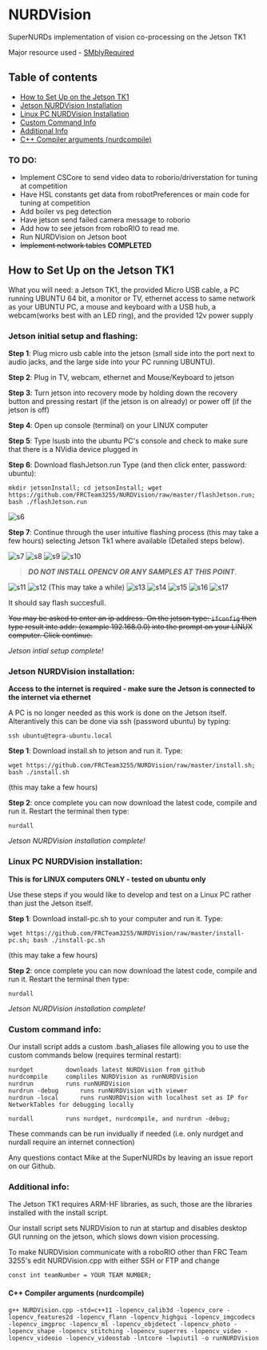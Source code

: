 # NURDVision
SuperNURDs implementation of vision co-processing on the Jetson TK1

Major resource used - [SMblyRequired](https://github.com/SMblyRequired/Computer-Vision-2017)

## Table of contents
- [How to Set Up on the Jetson TK1](#how-to-set-up-on-the-jetson-tk1)
- [Jetson NURDVision Installation](#jetson-nurdvision-installation)
- [Linux PC NURDVision Installation](#linux-pc-nurdvision-installation)
- [Custom Command Info](#custom-command-info)
- [Additional Info](#additional-info)
- [C++ Compiler arguments (nurdcompile)](#c-compiler-arguments-nurdcompile)

### TO DO:
- Implement CSCore to send video data to roborio/driverstation for tuning at competition
- Have HSL constants get data from robotPreferences or main code for tuning at competition
- Add boiler vs peg detection
- Have jetson send failed camera message to roborio
- Add how to see jetson from roboRIO to read me.
- Run NURDVision on Jetson boot
- ~~Implement network tables~~ **COMPLETED**

## How to Set Up on the Jetson TK1
What you will need: a Jetson TK1, the provided Micro USB cable, a PC running UBUNTU 64 bit, a monitor or TV, ethernet access to same network as your UBUNTU PC, a mouse and keyboard with a USB hub, a webcam(works best with an LED ring), and the provided 12v power supply

### Jetson initial setup and flashing:

__Step 1__: Plug micro usb cable into the jetson (small side into the port next to audio jacks, and the large side into your PC running UBUNTU).

__Step 2__: Plug in TV, webcam, ethernet and Mouse/Keyboard to jetson

__Step 3__: Turn jetson into recovery mode by holding down the recovery button and pressing restart (if the jetson is on already) or power off (if the jetson is off)

__Step 4__: Open up console (terminal) on your LINUX computer

__Step 5__: Type lsusb into the ubuntu PC's console and check to make sure that there is a NVidia device plugged in

__Step 6__: Download flashJetson.run Type (and then click enter, password: ubuntu): 
	
	mkdir jetsonInstall; cd jetsonInstall; wget https://github.com/FRCTeam3255/NURDVision/raw/master/flashJetson.run; bash ./flashJetson.run
	
![s6](flashJetsonSteps/Step-6.png)

__Step 7__: Continue through the user intuitive flashing process (this may take a few hours) selecting Jetson Tk1 where available (Detailed steps below).

![s7](flashJetsonSteps/Step-7.png)
![s8](flashJetsonSteps/Step-8.png)
![s9](flashJetsonSteps/Step-9.png)
![s10](flashJetsonSteps/Step-10.png)

> _**DO NOT INSTALL OPENCV OR ANY SAMPLES AT THIS POINT**_. 

![s11](flashJetsonSteps/Step-11.png)
![s12](flashJetsonSteps/Step-12.png)
(This may take a while)
![s13](flashJetsonSteps/Step-13.png)
![s14](flashJetsonSteps/Step-14.png)
![s15](flashJetsonSteps/Step-15.png)
![s16](flashJetsonSteps/Step-16.png)
![s17](flashJetsonSteps/Step-17.png)

It should say flash succesfull.

~~You may be asked to enter an ip address. On the jetson type: `ifconfig` then type result inte addr: (example 192.168.0.0) into the prompt on your LINUX computer. Click continue.~~

_Jetson intial setup complete!_

### Jetson NURDVision installation: 
**Access to the internet is required - make sure the Jetson is connected to the internet via ethernet**

A PC is no longer needed as this work is done on the Jetson itself.
Alterantively this can be done via ssh (password ubuntu) by typing:
	
	ssh ubuntu@tegra-ubuntu.local

__Step 1__: Download install.sh to jetson and run it. Type: 
	
	wget https://github.com/FRCTeam3255/NURDVision/raw/master/install.sh; bash ./install.sh

(this may take a few hours)

__Step 2__: once complete you can now download the latest code, compile and run it. Restart the terminal then type:

	nurdall

_Jetson NURDVision installation complete!_

### Linux PC NURDVision installation:
**This is for LINUX computers ONLY - tested on ubuntu only**

Use these steps if you would like to develop and test on a Linux PC rather than just the Jetson itself.

__Step 1__: Download install-pc.sh to your computer and run it. Type: 
	
	wget https://github.com/FRCTeam3255/NURDVision/raw/master/install-pc.sh; bash ./install-pc.sh

(this may take a few hours)

__Step 2__: once complete you can now download the latest code, compile and run it. Restart the terminal then type:

	nurdall

_Jetson NURDVision installation complete!_

### Custom command info:
Our install script adds a custom .bash_aliases file allowing you to use the custom commands below (requires terminal restart):

	nurdget 		downloads latest NURDVision from github
	nurdcompile		compliles NURDVision as runNURDVision
	nurdrun			runs runNURDVision
	nurdrun	-debug		runs runNURDVision with viewer
	nurdrun	-local		runs runNURDVision with localhost set as IP for NetworkTables for debugging locally
		
	nurdall			runs nurdget, nurdcompile, and nurdrun -debug;

These commands can be run invidually if needed (i.e. only nurdget and nurdall require an internet connection)

Any questions contact Mike at the SuperNURDs by leaving an issue report on our Github.

### Additional info:
The Jetson TK1 requires ARM-HF libraries, as such, those are the libraries installed with the install script.

Our install script sets NURDVision to run at startup and disables desktop GUI running on the jetson, which slows down vision processing.

To make NURDVision communicate with a roboRIO other than FRC Team 3255's edit NURDVision.cpp with either SSH or FTP and change
	
	const int teamNumber = YOUR TEAM NUMBER;

#### C++ Compiler arguments (nurdcompile)
	g++ NURDVision.cpp -std=c++11 -lopencv_calib3d -lopencv_core -lopencv_features2d -lopencv_flann -lopencv_highgui -lopencv_imgcodecs -lopencv_imgproc -lopencv_ml -lopencv_objdetect -lopencv_photo -lopencv_shape -lopencv_stitching -lopencv_superres -lopencv_video -lopencv_videoio -lopencv_videostab -lntcore -lwpiutil -o runNURDVision

